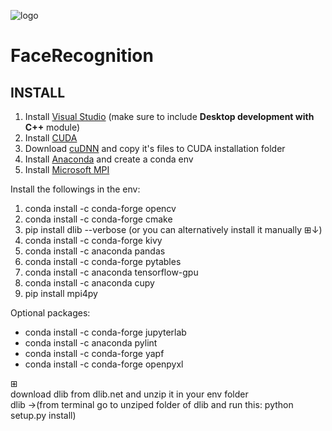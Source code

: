 ![logo](https://github.com/makashy/facerecognition/blob/master/images/facelogo09-01.png)

# FaceRecognition

## INSTALL

1. Install [Visual Studio](https://visualstudio.microsoft.com/) (make sure to include **Desktop development with C++** module)
2. Install [CUDA](https://developer.nvidia.com/cuda-downloads)
3. Download [cuDNN](https://developer.nvidia.com/cudnn) and copy it's files to CUDA installation folder
4. Install [Anaconda](https://www.anaconda.com/distribution/) and create a conda env
5. Install [Microsoft MPI](https://docs.microsoft.com/en-us/message-passing-interface/microsoft-mpi) 

Install the followings in the env:

1. conda install -c conda-forge opencv
2. conda install -c conda-forge cmake
3. pip install dlib --verbose (or you can alternatively install it manually ⊞↓)
4. conda install -c conda-forge kivy
5. conda install -c anaconda pandas
6. conda install -c conda-forge pytables
7. conda install -c anaconda tensorflow-gpu
8. conda install -c anaconda cupy
9. pip install mpi4py

Optional packages:

* conda install -c conda-forge jupyterlab
* conda install -c anaconda pylint
* conda install -c conda-forge yapf
* conda install -c conda-forge openpyxl

⊞\
download dlib from dlib.net and unzip it in your env folder\
dlib ->(from terminal go to unziped folder of dlib and run this: python setup.py install)
